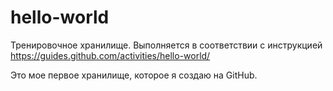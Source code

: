# hello-world
Тренировочное хранилище. Выполняется в соответствии с инструкцией https://guides.github.com/activities/hello-world/

Это  мое первое хранилище, которое я создаю на GitHub.
